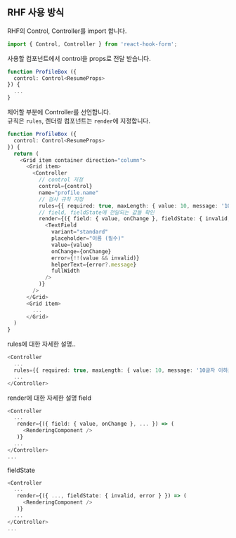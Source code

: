 ## RHF 사용 방식

RHF의 Control, Controller를 import 합니다.

```typescript
import { Control, Controller } from 'react-hook-form';
```

사용할 컴포넌트에서 control을 props로 전달 받습니다.
```typescript
function ProfileBox ({
  control: Control<ResumeProps>
}) {
  ...
}
```

제어할 부분에 Controller를 선언합니다.  
규칙은 `rules`, 렌더링 컴포넌트는 `render`에 지정합니다.
```typescript
function ProfileBox ({
  control: Control<ResumeProps>
}) {
  return (
    <Grid item container direction="column">
      <Grid item>
        <Controller
          // control 지정
          control={control}
          name="profile.name"
          // 검사 규칙 지정
          rules={{ required: true, maxLength: { value: 10, message: '10글자 이하로 입력해주세요.' } }}
          // field, fieldState에 전달되는 값들 확인
          render={({ field: { value, onChange }, fieldState: { invalid, error } }) => (
            <TextField
              variant="standard"
              placeholder="이름 (필수)"
              value={value}
              onChange={onChange}
              error={!!(value && invalid)}
              helperText={error?.message}
              fullWidth
            />
          )}
        />
      </Grid>
      <Grid item>
        ...
      </Grid>
  )
} 
```

rules에 대한 자세한 설명..
```typescript
<Controller
  ...
  rules={{ required: true, maxLength: { value: 10, message: '10글자 이하로 입력해주세요.' } }}
  ...
</Controller>
```

render에 대한 자세한 설명
field
```typescript
<Controller
  ...
   render={({ field: { value, onChange }, ... }) => (
     <RenderingComponent />
   )}
  ...
</Controller>
...
```
fieldState
```typescript
<Controller
  ...
   render={({ ..., fieldState: { invalid, error } }) => (
     <RenderingComponent />
   )}
  ...
</Controller>
...
```
